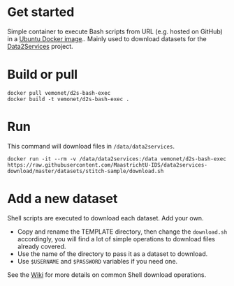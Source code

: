 # Get started

Simple container to execute Bash scripts from URL (e.g. hosted on GitHub) in a [Ubuntu Docker image](https://hub.docker.com/_/ubuntu).. Mainly used to download datasets for the [Data2Services](http://d2s.semanticscience.org/) project.

# Build or pull

```shell
docker pull vemonet/d2s-bash-exec
docker build -t vemonet/d2s-bash-exec .
```

# Run

This command will download files in `/data/data2services`.

```shell
docker run -it --rm -v /data/data2services:/data vemonet/d2s-bash-exec https://raw.githubusercontent.com/MaastrichtU-IDS/data2services-download/master/datasets/stitch-sample/download.sh
```

# Add a new dataset

Shell scripts are executed to download each dataset. Add your own.

* Copy and rename the TEMPLATE directory, then change the `download.sh` accordingly, you will find a lot of simple operations to download files already covered.
* Use the name of the directory to pass it as a dataset to download.
* Use `$USERNAME` and `$PASSWORD` variables if you need one.

See the [Wiki](https://github.com/MaastrichtU-IDS/data2services-download/wiki) for more details on common Shell download operations.



